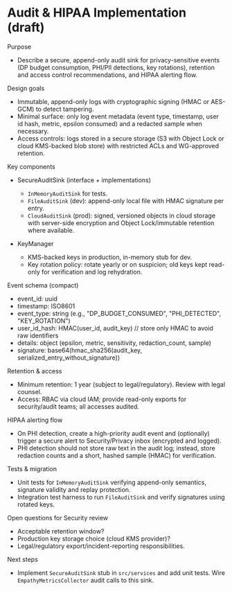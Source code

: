 # Audit & HIPAA Implementation (draft)

Purpose
- Describe a secure, append-only audit sink for privacy-sensitive events (DP budget consumption, PHI/PII detections, key rotations), retention and access control recommendations, and HIPAA alerting flow.

Design goals
- Immutable, append-only logs with cryptographic signing (HMAC or AES-GCM) to detect tampering.
- Minimal surface: only log event metadata (event type, timestamp, user id hash, metric, epsilon consumed) and a redacted sample when necessary.
- Access controls: logs stored in a secure storage (S3 with Object Lock or cloud KMS-backed blob store) with restricted ACLs and WG-approved retention.

Key components

- SecureAuditSink (interface + implementations)
  - `InMemoryAuditSink` for tests.
  - `FileAuditSink` (dev): append-only local file with HMAC signature per entry.
  - `CloudAuditSink` (prod): signed, versioned objects in cloud storage with server-side encryption and Object Lock/immutable retention where available.

- KeyManager
  - KMS-backed keys in production, in-memory stub for dev.
  - Key rotation policy: rotate yearly or on suspicion; old keys kept read-only for verification and log rehydration.

Event schema (compact)
- event_id: uuid
- timestamp: ISO8601
- event_type: string (e.g., "DP_BUDGET_CONSUMED", "PHI_DETECTED", "KEY_ROTATION")
- user_id_hash: HMAC(user_id, audit_key) // store only HMAC to avoid raw identifiers
- details: object (epsilon, metric, sensitivity, redaction_count, sample)
- signature: base64(hmac_sha256(audit_key, serialized_entry_without_signature))

Retention & access
- Minimum retention: 1 year (subject to legal/regulatory). Review with legal counsel.
- Access: RBAC via cloud IAM; provide read-only exports for security/audit teams; all accesses audited.

HIPAA alerting flow
- On PHI detection, create a high-priority audit event and (optionally) trigger a secure alert to Security/Privacy inbox (encrypted and logged).
- PHI detection should not store raw text in the audit log; instead, store redaction counts and a short, hashed sample (HMAC) for verification.

Tests & migration
- Unit tests for `InMemoryAuditSink` verifying append-only semantics, signature validity and replay protection.
- Integration test harness to run `FileAuditSink` and verify signatures using rotated keys.

Open questions for Security review
- Acceptable retention window?
- Production key storage choice (cloud KMS provider)?
- Legal/regulatory export/incident-reporting responsibilities.

Next steps
- Implement `SecureAuditSink` stub in `src/services` and add unit tests. Wire `EmpathyMetricsCollector` audit calls to this sink.

